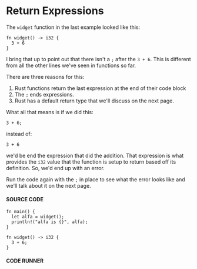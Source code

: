 # Return Expressions

The `widget` function in the last example
looked like this:

```rust,noplayground
fn widget() -> i32 {
  3 + 6
}
```

I bring that up to point out that there isn't
a `;` after the `3 + 6`. This is different
from all the other lines we've seen
in functions so far.

There are three reasons for this:

1. Rust functions return the last
   expression at the end of their code block
2. The `;` ends expressions.
3. Rust has a default return type that we'll
   discuss on the next page.

What all that means is if we did this:

```rust,noplayground
3 + 6;
```

instead of:

```rust,noplayground
3 + 6
```

we'd be end the expression that did
the addition. That expression is
what provides the `i32` value that the
function is setup to return based off
its definition. So, we'd end up with an
error.

Run the code again with the `;` in place
to see what the error looks like and we'll
talk about it on the next page.

#### SOURCE CODE

```rust,noplayground,EXAMPLE1
fn main() {
  let alfa = widget();
  println!("alfa is {}", alfa);
}

fn widget() -> i32 {
  3 + 6;
}
```

#### CODE RUNNER

```rust, editable, CODE1

```

